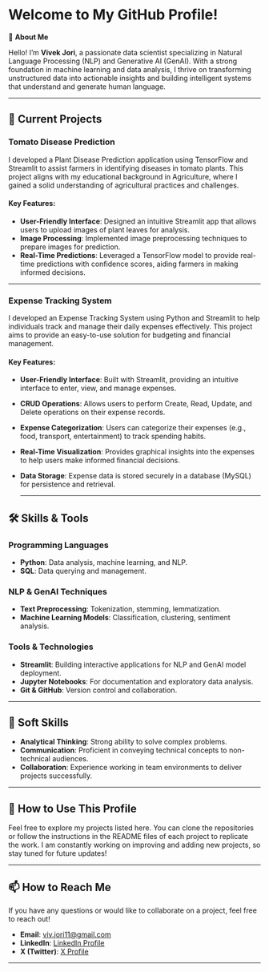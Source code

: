 # Welcome to My GitHub Profile!

👋 **About Me**

Hello! I’m **Vivek Jori**, a passionate data scientist specializing in Natural Language Processing (NLP) and Generative AI (GenAI). With a strong foundation in machine learning and data analysis, I thrive on transforming unstructured data into actionable insights and building intelligent systems that understand and generate human language.

---

## 🔭 Current Projects

### Tomato Disease Prediction

I developed a Plant Disease Prediction application using TensorFlow and Streamlit to assist farmers in identifying diseases in tomato plants. This project aligns with my educational background in Agriculture, where I gained a solid understanding of agricultural practices and challenges.

#### Key Features:
- **User-Friendly Interface**: Designed an intuitive Streamlit app that allows users to upload images of plant leaves for analysis.
- **Image Processing**: Implemented image preprocessing techniques to prepare images for prediction.
- **Real-Time Predictions**: Leveraged a TensorFlow model to provide real-time predictions with confidence scores, aiding farmers in making informed decisions.

---

### Expense Tracking System

I developed an Expense Tracking System using Python and Streamlit to help individuals track and manage their daily expenses effectively. This project aims to provide an easy-to-use solution for budgeting and financial management.

#### Key Features:
- **User-Friendly Interface**: Built with Streamlit, providing an intuitive interface to enter, view, and manage expenses.
- **CRUD Operations**: Allows users to perform Create, Read, Update, and Delete operations on their expense records.
- **Expense Categorization**: Users can categorize their expenses (e.g., food, transport, entertainment) to track spending habits.
- **Real-Time Visualization**: Provides graphical insights into the expenses to help users make informed financial decisions.
- **Data Storage**: Expense data is stored securely in a database (MySQL) for persistence and retrieval.

  ---


## 🛠️ Skills & Tools

### Programming Languages
- **Python**: Data analysis, machine learning, and NLP.
- **SQL**: Data querying and management.

### NLP & GenAI Techniques
- **Text Preprocessing**: Tokenization, stemming, lemmatization.
- **Machine Learning Models**: Classification, clustering, sentiment analysis.

### Tools & Technologies
- **Streamlit**: Building interactive applications for NLP and GenAI model deployment.
- **Jupyter Notebooks**: For documentation and exploratory data analysis.
- **Git & GitHub**: Version control and collaboration.

---

## 🧠 Soft Skills
- **Analytical Thinking**: Strong ability to solve complex problems.
- **Communication**: Proficient in conveying technical concepts to non-technical audiences.
- **Collaboration**: Experience working in team environments to deliver projects successfully.

---

## 🔧 How to Use This Profile
Feel free to explore my projects listed here. You can clone the repositories or follow the instructions in the README files of each project to replicate the work. I am constantly working on improving and adding new projects, so stay tuned for future updates!

---

## 📫 How to Reach Me
If you have any questions or would like to collaborate on a project, feel free to reach out!

- **Email**: [viv.jori11@gmail.com](mailto:viv.jori11@gmail.com)
- **LinkedIn**: [LinkedIn Profile](https://www.linkedin.com/in/vivek-jori-878a81223/)
- **X (Twitter)**: [X Profile](https://x.com/VivekJori1)

---

